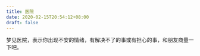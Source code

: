 ```yaml
---
title: 医院
date: 2020-02-15T20:54:12+08:00
draft: false
---
```


梦见医院，表示你出现不安的情绪，有解决不了的事或有担心的事，和朋友商量一下吧。

